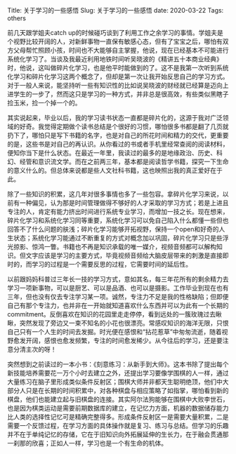 Title: 关于学习的一些感悟
Slug: 关于学习的一些感悟
date: 2020-03-22
Tags: others



前几天跟学姐夫catch up的时候碰巧谈到了利用工作之余学习的事情。学姐夫是个视野比较开阔的人，对新鲜事物一直保有敏感心态，但有了宝宝之后，哪怕有双方父母帮忙照顾小孩，时间也不大能够自主掌握，他说，现在已经基本不可能进行系统化学习了。当谈及我最近利用地铁时间听吴晓波的《精讲五十本商业经典》时，他说，这叫做碎片化学习，也是他平时能做到的了。这不是我第一次听到系统化学习和碎片化学习这两个概念了，但却是第一次让我开始反思自己的学习方式。对于一般人来说，能坚持听一些有知识性的比如说吴晓波的财经就已经算是迈向上进学生的一步了，然而这只是学习的一种方式，并非总是很高效，有些类似黑瞎子捡玉米，捡一个掉一个的。


其实说起来，毕业以后，我的学习读书状态一直都是碎片化的，这源于我对广泛领域的好奇。我觉得定期做个读书总结是个很好的习惯，哪怕很多书都是翻了几页就扔下了，哪怕只是写下书籍的名字，也是对自己的所花时间和精力的交代，更重要的是，这些书是对自己的再认识。从你看过的书或者手机里经常查阅的阅读材料，便知你当下是什么状态。在最近一年里，我读过的最多的是地缘政治、历史、科幻、经管和意识流文学。而在之前两三年，基本都是阅读哲学书籍，探究一下生命的意义什么的。但总体来说都是些人文社科书籍，这也映照出我的真正爱好在于此。


除了一些知识的积累，这几年对很多事情也多了一些包容。拿碎片化学习来说，以前有一种偏见，认为那是时间管理做得不够好的人才采取的学习方式；若是上进且专注的人，肯定有能力挤出时间进行系统专业学习，而增加一技之长。现在想来，碎片化学习和系统化学习同等重要，系统化学习可以免自己陷入什么都懂一些但也回答不了什么问题的肤浅；碎片化学习能够开拓视野，保持一个open和好奇的人生状态；系统化学习能通过不断重复的方式对概念加以巩固，碎片化学习只是些浮光掠影、惊鸿一瞥。书籍也不再是知识承载的唯一媒介，视频音频都可以解构知识。但文字应该是学习的主要方式，毕竟视频音频给大脑皮层带来的刺激是直接即时的，而学习的过程是一个需要反思的过程，它需要时间的延后性。


以前跟妈妈科普过三年长一技的学习方式，意如其名，每三年花所有的剩余精力去学习一项新事物，可以是厨艺、可以是品酒、也可以是摄影。工作毕业到现在也有三年，但也没有仅去专注学习某一项。诚然，专注力不足是我的性格缺陷；但即便自己有那个专注力，也并非在一开始就知道喜欢什么东西并可以为此有一个长期的commitment。反倒喜欢在知识的花园里走走停停，看到远处的一簇玫瑰过去瞅瞅，突然发现了旁边又一束不知名的小花也很漂亮。常感叹知识的海洋无限，只恨自己只有一个人生的时间去发掘。时光便在感恨和“拈花惹草”中匆匆流逝，随着视野愈发开阔，感恨也愈发频繁，专注的时间愈发稀少。从今往后的学习，还是要注意分清主次的呀！


突然想到之前读过的一本小书：《刻意练习：从新手到大师》。这本书除了提出每个新技能培养需要花一万个小时去建立之外，还提出学习要像学围棋的人一样，通过大量练习在脑子里形成类似条件反射区；围棋大师并非都天生聪明绝顶，他们中大部分人只是在长期的时间积累中，对各种棋盘与相应策略了如指掌，哪怕看到新的棋盘，他们也能建立起与旧棋盘的连接。其实阿尔法狗能够在围棋中大败李世石，也是因为棋类运动是需要前期数据库的建立，在记忆力方面，机器的数据储存能力比人类的选择性记忆可是精确完整得多。形成条件反射区一是需要大量积累，二是需要一个反馈过程，在学习方面的具体操作就是复习、练习与总结。但学习的乐趣并不在于单纯记忆的存储，它在于旧知识向外拓展延伸的生长力，在于融会贯通那一刹那的欣喜；正如人一样，学习也是一个有生命的机体。



